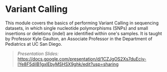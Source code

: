 # Variant Calling
This module covers the basics of performing Variant Calling in sequencing datasets, in which single nucleotide polymorphisms (SNPs) and small insertions or deletions (indel) are identified within one's samples. It is taught by Professor Kyle Gaulton, an Associate Professor in the Department of Pediatrics at UC San Diego.

> *Presentation Slides:* https://docs.google.com/presentation/d/1CZJgOS2Xs7duEcjy-lYe8F5diIB1gxIEbyMSHSX9ghk/edit?usp=sharing 
